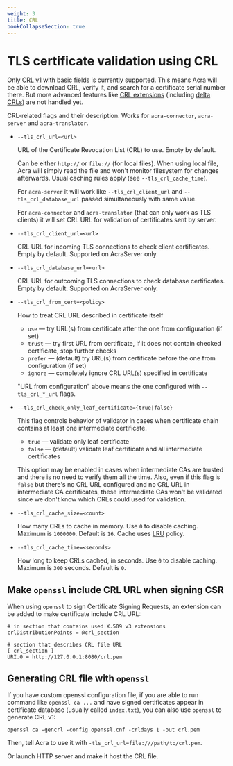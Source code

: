```yaml
---
weight: 3
title: CRL
bookCollapseSection: true
---
```


# TLS certificate validation using CRL

Only [CRL v1](https://datatracker.ietf.org/doc/html/rfc5280#section-4.1.2.1) with basic fields is currently supported.
This means Acra will be able to download CRL, verify it, and search for a certificate serial number there.
But more advanced features like [CRL extensions](https://datatracker.ietf.org/doc/html/rfc5280#section-5.2)
(including [delta CRLs](https://datatracker.ietf.org/doc/html/rfc5280#section-5.2.4)) are not handled yet.

CRL-related flags and their description. Works for `acra-connector`, `acra-server` and `acra-translator`.

* `--tls_crl_url=<url>`

  URL of the Certificate Revocation List (CRL) to use.
  Empty by default.

  Can be either `http://` or `file://` (for local files).
  When using local file, Acra will simply read the file and won't monitor filesystem for changes afterwards.
  Usual caching rules apply (see `--tls_crl_cache_time`).

  For `acra-server` it will work like `--tls_crl_client_url` and `--tls_crl_database_url`
  passed simultaneously with same value.

  For `acra-connector` and `acra-translator` (that can only work as TLS clients)
  it will set CRL URL for validation of certificates sent by server.

* `--tls_crl_client_url=<url>`

  CRL URL for incoming TLS connections to check client certificates.
  Empty by default. Supported on AcraServer only.

* `--tls_crl_database_url=<url>`

  CRL URL for outcoming TLS connections to check database certificates.
  Empty by default. Supported on AcraServer only.

* `--tls_crl_from_cert=<policy>`

  How to treat CRL URL described in certificate itself

  * `use` — try URL(s) from certificate after the one from configuration (if set)
  * `trust` — try first URL from certificate, if it does not contain checked certificate, stop further checks
  * `prefer` — (default) try URL(s) from certificate before the one from configuration (if set)
  * `ignore` — completely ignore CRL URL(s) specified in certificate

  "URL from configuration" above means the one configured with `--tls_crl_*_url` flags.

* `--tls_crl_check_only_leaf_certificate={true|false}`

  This flag controls behavior of validator in cases when certificate chain contains at least one intermediate certificate.

  * `true` — validate only leaf certificate
  * `false` — (default) validate leaf certificate and all intermediate certificates

  This option may be enabled in cases when intermediate CAs are trusted and there is no need to verify them all the time.
  Also, even if this flag is `false` but there's no CRL URL configured and no CRL URL in intermediate CA certificates,
  these intermediate CAs won't be validated since we don't know which CRLs could used for validation.

* `--tls_crl_cache_size=<count>`

  How many CRLs to cache in memory.
  Use `0` to disable caching. Maximum is `1000000`. Default is `16`.
  Cache uses [LRU](https://en.wikipedia.org/wiki/Cache_replacement_policies#Least_recently_used_(LRU)) policy.

* `--tls_crl_cache_time=<seconds>`

  How long to keep CRLs cached, in seconds.
  Use `0` to disable caching. Maximum is `300` seconds. Default is `0`.

## Make `openssl` include CRL URL when signing CSR

When using `openssl` to sign Certificate Signing Requests,
an extension can be added to make certificate include CRL URL:
```
# in section that contains used X.509 v3 extensions
crlDistributionPoints = @crl_section

# section that describes CRL file URL
[ crl_section ]
URI.0 = http://127.0.0.1:8080/crl.pem
```

## Generating CRL file with `openssl`

If you have custom openssl configuration file, if you are able to run command like
`openssl ca ...` and have signed certificates appear in certificate database (usually called `index.txt`),
you can also use `openssl` to generate CRL v1:
```
openssl ca -gencrl -config openssl.cnf -crldays 1 -out crl.pem
```
Then, tell Acra to use it with `-tls_crl_url=file:///path/to/crl.pem`.

Or launch HTTP server and make it host the CRL file.
